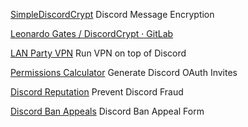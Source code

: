 
[SimpleDiscordCrypt](https://gitlab.com/An0/SimpleDiscordCrypt)
Discord Message Encryption

[Leonardo Gates / DiscordCrypt · GitLab](https://gitlab.com/leogx9r/DiscordCrypt)

[LAN Party VPN](https://github.com/gyf304/lpvpn)
Run VPN on top of Discord

[Permissions Calculator](https://discordapi.com/permissions.html)
Generate Discord OAuth Invites

[Discord Reputation](https://discordrep.com/)
Prevent Discord Fraud

[Discord Ban Appeals](https://github.com/patricktechn/discord-ban-appeals)
Discord Ban Appeal Form
